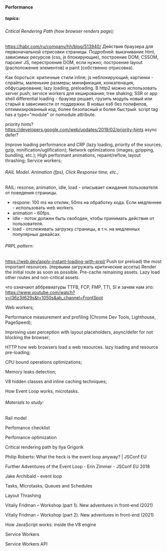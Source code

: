 #### Performance
##### topics:

###### Critical Rendering Path (how browser renders page);
https://habr.com/ru/company/hh/blog/513940/
Действия браузера для первоначальной отрисовки страницы. Подробней: выкачивание html, зависимых ресурсов (css, js блокирующие), построение DOM, CSSOM, парсинг JS, перестроение DOM, если нужно; построение layout (расположение элементов) и paint (собственно отрисовка).

Как бороться: критичные стили inline; js неблокирующий; картинки - спрайты, маленькие размеры; минификация, конкатенация, обфусцирование; lazy loading, preloading. В http2 можно использовать server push; service workers для кеширования; tree shaking; SSR or app shell
differential loading - браузер решает, грузить модуль новый или старый в зависимости от поддержки. В новых es6 без полифилов, оптимизированный код, более безопасный и более быстрый. script tag has a type="module" or nomodule attribute. 

priority hints? https://developers.google.com/web/updates/2019/02/priority-hints
async defer? 

Improve loading performance and CRP (lazy loading, priority of the sources, gzip, minification/uglification);
Network optimizations (images, gzipping, bundling, etc.);
High performant animations, repaint/reflow, layout thrashing;
Service workers;

######  RAIL Model. Animation (fps), Click Response time, etc.;
RAIL: resonse, animation, idle, load - описывает ожидания пользователя от поведения страницы.
- respone: 100 ms на отклик, 50ms на обработку кода. Если медленнее - использовать web workers.
- animation - 60fps.
- idle - поток должен быть свободен, чтобы принимать действия от пользователя.
- load - отслеживать загрузку страницы, в т.ч. на медленных популярных девайсах.

###### PRPL pattern:
https://web.dev/apply-instant-loading-with-prpl/
Push (or preload) the most important resources. (первыми загружать критические ассеты)
Render the initial route as soon as possible.
Pre-cache remaining assets.
Lazy load other routes and non-critical assets.


что означают аббревиатуры TTFB, FCP, FMP, TTI, SI и зачем нам это:
https://www.youtube.com/watch?v=l36z3il629s&t=1050s&ab_channel=FrontSpot

Web workers;


Performance measurement and profiling (Chrome Dev Tools, Lighthouse, PageSpeed);


Improving user perception with layout placeholders, async/defer for not blocking the browser;

HTTP how web browsers load a web resources. lazy loading and resource pre-loading;

CPU bound operations optimizations;

Memory leaks detection;

V8 hidden classes and inline caching techniques;

How Event Loop works, microtasks.

 
###### Materials to study:
 
Rail model

Perfomance checklist

Perfomance optimization

Critical rendering path by Ilya Grigorik

Philip Roberts: What the heck is the event loop anyway? | JSConf EU

Further Adventures of the Event Loop - Erin Zimmer - JSConf EU 2018

Jake Archibald - event loop

Tasks, Microtasks, Queues and Schedules

Layout Thrashing

Vitaliy Fridman – Workshop (part 1). New adventures in front-end (2021)

Vitaliy Fridman – Workshop (part 2). New adventures in front-end (2021)

How JavaScript works: inside the V8 engine

Service Workers

Service Workers API
